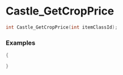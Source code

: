 # Castle_GetCropPrice

```cpp - C++
int Castle_GetCropPrice(int itemClassId);
```

### Examples
```cpp - C++
{

}
```
